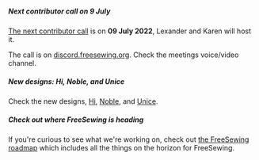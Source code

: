 ##### Next contributor call on 9 July

[The next contributor call](https://github.com/freesewing/freesewing/discussions/2300) is on **09 July 2022**, Lexander and Karen will host it.

The call is on [discord.freesewing.org](https://discord.freesewing.org/).
Check the meetings voice/video channel.

##### New designs: Hi, Noble, and Unice

Check the new designs, [Hi](/designs/hi), [Noble](/designs/noble), and [Unice](/unice).

##### Check out where FreeSewing is heading

If you're curious to see what we're working on, check out [the
FreeSewing roadmap](https://github.com/freesewing/freesewing/discussions/1278) which
includes all the things on the horizon for FreeSewing.
